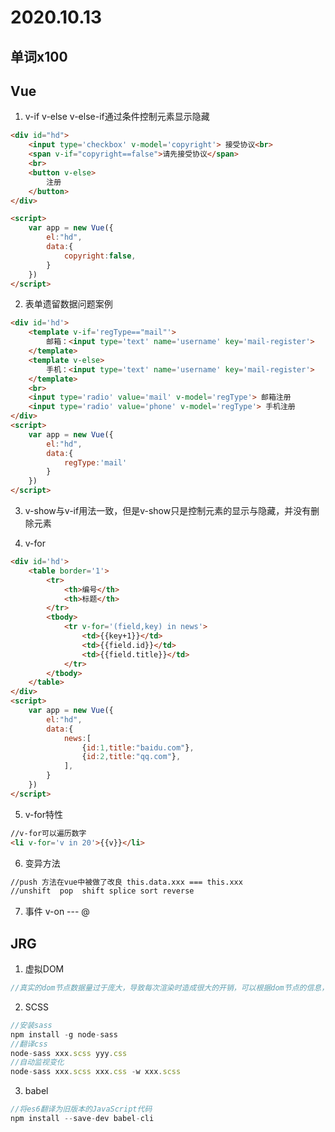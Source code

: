 # 2020.10.13

## 单词x100

## Vue

1. v-if  v-else v-else-if通过条件控制元素显示隐藏

```html
<div id="hd">
    <input type='checkbox' v-model='copyright'> 接受协议<br>
    <span v-if="copyright==false">请先接受协议</span>
    <br>
    <button v-else> 
        注册
    </button>
</div>

<script>
	var app = new Vue({
        el:"hd",
        data:{
            copyright:false,
        }
    })
</script>
```

2. 表单遗留数据问题案例

```html
<div id='hd'>
    <template v-if='regType=="mail"'>
    	邮箱：<input type='text' name='username' key='mail-register'>    
    </template>
	<template v-else>
        手机：<input type='text' name='username' key='mail-register'>
    </template>
    <br>
    <input type='radio' value='mail' v-model='regType'> 邮箱注册
    <input type='radio' value='phone' v-model='regType'> 手机注册
</div>
<script>
	var app = new Vue({
        el:"hd",
        data:{
            regType:'mail'
        }
    })
</script>
```

3. v-show与v-if用法一致，但是v-show只是控制元素的显示与隐藏，并没有删除元素

4. v-for

```html
<div id='hd'>
	<table border='1'>
        <tr>
        	<th>编号</th>
            <th>标题</th>
        </tr>
        <tbody>
        	<tr v-for='(field,key) in news'>
                <td>{{key+1}}</td>
            	<td>{{field.id}}</td>
                <td>{{field.title}}</td>
            </tr>
        </tbody>
    </table>
</div>
<script>
	var app = new Vue({
        el:"hd",
        data:{
            news:[
                {id:1,title:"baidu.com"},
                {id:2,title:"qq.com"},
            ],
        }
    })
</script>
```

5. v-for特性

```html
//v-for可以遍历数字
<li v-for='v in 20'>{{v}}</li>
```

6. 变异方法

```html
//push 方法在vue中被做了改良 this.data.xxx === this.xxx
//unshift  pop  shift splice sort reverse
```

7. 事件 v-on  --- @

## JRG

1. 虚拟DOM

```js
//真实的dom节点数据量过于庞大，导致每次渲染时造成很大的开销，可以根据dom节点的信息，将dom节点映射为一个对象，每次修改对象
```

2. SCSS

```js
//安装sass
npm install -g node-sass
//翻译css
node-sass xxx.scss yyy.css
//自动监视变化
node-sass xxx.scss xxx.css -w xxx.scss
```

3. babel

```js
//将es6翻译为旧版本的JavaScript代码
npm install --save-dev babel-cli
```



